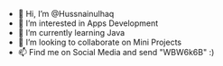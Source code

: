 - 👋 Hi, I’m @Hussnainulhaq
- 👀 I’m interested in Apps Development
- 🌱 I’m currently learning Java
- 💞️ I’m looking to collaborate on Mini Projects
- 📫 Find me on Social Media and send "WBW6k6B" :)

<!---
Hussnainulhaq/Hussnainulhaq is a ✨ special ✨ repository because its `README.md` (this file) appears on your GitHub profile.
You can click the Preview link to take a look at your changes.
--->
